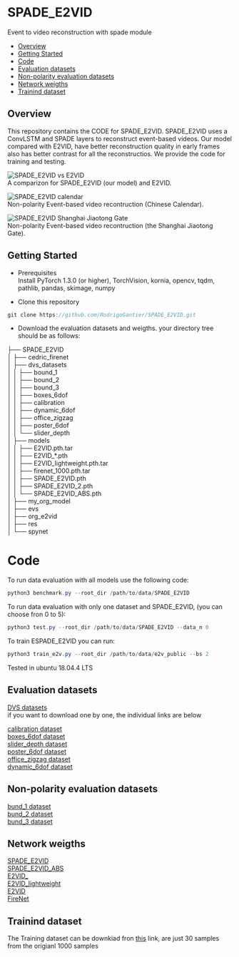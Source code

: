 SPADE_E2VID
=============================

Event to video reconstruction with spade module

- [Overview](##overview)
- [Getting Started](##getting-started)
- [Code](##code)
- [Evaluation datasets](##evaluation-datasets)
- [Non-polarity evaluation datasets](##non-polarity-evaluation-datasets)
- [Network weigths](##network-weigths)
- [Trainind dataset](##trainind-dataset)


## Overview

This repository contains the CODE for SPADE_E2VID. SPADE_E2VID uses a ConvLSTM and SPADE layers to reconstruct event-based videos. Our model compared with E2VID, have better reconstruction quality in early frames also has better contrast for all the reconstructios. We provide the code for training and testing.


![SPADE_E2VID vs E2VID](https://github.com/RodrigoGantier/SPADE_E2VID/blob/master/res/compare.gif)<br>
A comparizon for SPADE_E2VID (our model) and E2VID.<br>

![SPADE_E2VID calendar](https://github.com/RodrigoGantier/SPADE_E2VID/blob/master/res/calendar.gif)<br>
Non-polarity Event-based video recontruction (Chinese Calendar).<br>

![SPADE_E2VID Shanghai Jiaotong Gate](https://github.com/RodrigoGantier/SPADE_E2VID/blob/master/res/jiaodamen.gif)<br>
Non-polarity Event-based video recontruction (the Shanghai Jiaotong Gate).<br>

## Getting Started
* Prerequisites<br>
Install PyTorch 1.3.0 (or higher), TorchVision, kornia, opencv, tqdm, pathlib, pandas, skimage, numpy<br>


* Clone this repository <br>
```java
git clone https://github.com/RodrigoGantier/SPADE_E2VID.git

```
* Download the evaluation datasets and weigths. your directory tree should be as follows:<br>


├── SPADE_E2VID<br>
│   ├── cedric_firenet<br>
│   ├── dvs_datasets<br>
│   │   ├── bound_1<br>
│   │   ├── bound_2<br>
│   │   ├── bound_3<br>
│   │   ├── boxes_6dof<br>
│   │   ├── calibration<br>
│   │   ├── dynamic_6dof<br>
│   │   ├── office_zigzag<br>
│   │   ├── poster_6dof<br>
│   │   └── slider_depth<br>
│   ├── models<br>
│   │   ├── E2VID.pth.tar<br>
│   │   ├── E2VID_*.pth<br>
│   │   ├── E2VID_lightweight.pth.tar<br>
│   │   ├── firenet_1000.pth.tar<br>
│   │   ├── SPADE_E2VID.pth<br>
│   │   ├── SPADE_E2VID_2.pth<br>
│   │   └── SPADE_E2VID_ABS.pth<br>
│   ├── my_org_model<br>
│   ├── evs<br>
│   ├── org_e2vid<br>
│   ├── res<br>
│   └── spynet<br>

# Code
To run data evaluation with all models use the following code:
```java
python3 benchmark.py --root_dir /path/to/data/SPADE_E2VID

```
To run data evaluation with only one dataset and SPADE_E2VID, (you can choose fron 0 to 5):
```java
python3 test.py --root_dir /path/to/data/SPADE_E2VID --data_n 0

```
To train ESPADE_E2VID you can run:
```java
python3 train_e2v.py --root_dir /path/to/data/e2v_public --bs 2

```
Tested in ubuntu 18.04.4 LTS 

## Evaluation datasets


[DVS datasets](https://drive.google.com/file/d/1JH4QuJsrb2s67PYzueXRPQiCqJomnNuB/view?usp=sharing)<br>
if you want to download one by one, the individual links are below<br>

[calibration dataset](https://drive.google.com/drive/folders/1ctfatJRZlEMx0xdthKzhpjRU0PYu6QyS?usp=sharing)<br>
[boxes_6dof dataset](https://drive.google.com/drive/folders/1U6_6q1Rwn2S0_7OK_6m2o2XHexmdKsoR?usp=sharing)<br>
[slider_depth dataset](https://drive.google.com/drive/folders/1T6y21Wh1csOoRUhKDPHCkloMST2IkVrt?usp=sharing)<br>
[poster_6dof dataset](https://drive.google.com/drive/folders/1KQXR2KMjjeJZdHq2lMJ3P7TBG6kETHsV?usp=sharing)<br>
[office_zigzag dataset](https://drive.google.com/drive/folders/1Q00eskBZSy--Q-DkHX7xzboBe_KKTxle?usp=sharing)<br>
[dynamic_6dof dataset](https://drive.google.com/drive/folders/1bMHNB8AtAqgeGc8AXCukAiXP8MyvSWT-?usp=sharing)<br>


## Non-polarity evaluation datasets


[bund_1 dataset](https://drive.google.com/drive/folders/1KSGpOunVv47hU6nG9gOsEqxd6nfV7o9Q?usp=sharing)<br>
[bund_2 dataset](https://drive.google.com/drive/folders/1db4drgonbS-T6CSVxj4b8WeIGybGR30F?usp=sharing)<br>
[bund_3 dataset](https://drive.google.com/drive/folders/17OQUgnd2EUwugTMjLf2DSWUOfgSI11ea?usp=sharing)<br>


## Network weigths
[SPADE_E2VID](https://drive.google.com/file/d/1mOdIIJgZm2HiDk-dl40abrHEWeAtDXD0/view?usp=sharing)<br>
[SPADE_E2VID_ABS](https://drive.google.com/file/d/1dK6VEOTEeQ6_g4-cFUA0R80Lr84ktTXe/view?usp=sharing)<br>
[E2VID_](https://drive.google.com/file/d/1xrV8CFt45EBYT3aZihX7SJCOjAbjbd8h/view?usp=sharing)<br>
[E2VID_lightweight](https://drive.google.com/file/d/1MQXdVMHY0fb7c9QrP0eWPBS_uJQrayyZ/view?usp=sharing)<br>
[E2VID](https://drive.google.com/file/d/1q0rnm8OUIHk-II39qpxhp0tqBfIOK-7M/view?usp=sharing)<br>
[FireNet](https://drive.google.com/file/d/1Uqj8z8pDnq78JzoXdw-6radw3RPAyUPb/view?usp=sharing)<br>

## Trainind dataset


The Training dataset can be downkiad fron [this](https://drive.google.com/file/d/1usC0fsnRohMCMJSngMpLPb70w5_nYAeE/view?usp=sharing) link, are just 30 samples from the origianl 1000 samples


